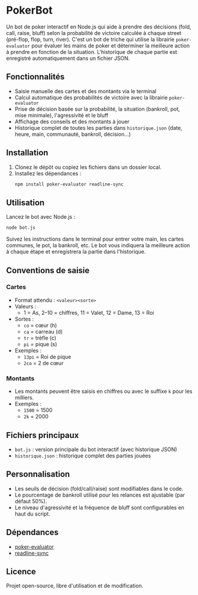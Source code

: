 
# PokerBot

Un bot de poker interactif en Node.js qui aide à prendre des décisions (fold, call, raise, bluff) selon la probabilité de victoire calculée à chaque street (pré-flop, flop, turn, river). 
C'est un bot de triche qui utilise la librairie `poker-evaluator` pour évaluer les mains de poker et déterminer la meilleure action à prendre en fonction de la situation. L'historique de chaque partie est enregistré automatiquement dans un fichier JSON.

## Fonctionnalités
- Saisie manuelle des cartes et des montants via le terminal
- Calcul automatique des probabilités de victoire avec la librairie `poker-evaluator`
- Prise de décision basée sur la probabilité, la situation (bankroll, pot, mise minimale), l'agressivité et le bluff
- Affichage des conseils et des montants à jouer
- Historique complet de toutes les parties dans `historique.json` (date, heure, main, communauté, bankroll, décision...)

## Installation

1. Clonez le dépôt ou copiez les fichiers dans un dossier local.
2. Installez les dépendances :
   ```bash
   npm install poker-evaluator readline-sync
   ```

## Utilisation

Lancez le bot avec Node.js :
```bash
node bot.js
```

Suivez les instructions dans le terminal pour entrer votre main, les cartes communes, le pot, la bankroll, etc. Le bot vous indiquera la meilleure action à chaque étape et enregistrera la partie dans l'historique.

## Conventions de saisie

### Cartes
- Format attendu : `<valeur><sorte>`
- Valeurs :
  - 1 = As, 2–10 = chiffres, 11 = Valet, 12 = Dame, 13 = Roi
- Sortes :
  - `co` = cœur (h)
  - `ca` = carreau (d)
  - `tr` = trèfle (c)
  - `pi` = pique (s)
- Exemples :
  - `13pi` = Roi de pique
  - `2co` = 2 de cœur

### Montants
- Les montants peuvent être saisis en chiffres ou avec le suffixe `k` pour les milliers.
- Exemples :
  - `1500` = 1500
  - `2k` = 2000

## Fichiers principaux
- `bot.js` : version principale du bot interactif (avec historique JSON)
- `historique.json` : historique complet des parties jouées

## Personnalisation
- Les seuils de décision (fold/call/raise) sont modifiables dans le code.
- Le pourcentage de bankroll utilisé pour les relances est ajustable (par défaut 50%).
- Le niveau d'agressivité et la fréquence de bluff sont configurables en haut du script.

## Dépendances
- [poker-evaluator](https://www.npmjs.com/package/poker-evaluator)
- [readline-sync](https://www.npmjs.com/package/readline-sync)

## Licence
Projet open-source, libre d'utilisation et de modification.
